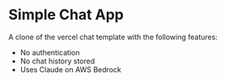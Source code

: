 # Simple Chat App

A clone of the vercel chat template with the following features:

- No authentication
- No chat history stored
- Uses Claude on AWS Bedrock
